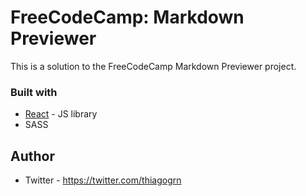 # FreeCodeCamp: Markdown Previewer

This is a solution to the FreeCodeCamp Markdown Previewer project.

### Built with

- [React](https://reactjs.org/) - JS library
- SASS

## Author

- Twitter - https://twitter.com/thiagogrn
